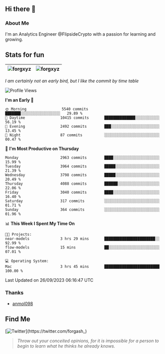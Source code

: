 ## Hi there 👋

### About Me

I'm an Analytics Engineer @FlipsideCrypto with a passion for learning and growing.
  
## Stats for fun

| <img align="center" src="https://github-readme-streak-stats.herokuapp.com/?user=forgxyz&theme=tokyonight" alt="forgxyz" /> | <img align="center" src="https://github-readme-stats.vercel.app/api?username=forgxyz&theme=tokyonight&show_icons=true" alt="forgxyz" /> |
| ------------- |------------- |

*I am certainly not an early bird, but I like the commit by time table*  

<!--START_SECTION:waka-->
![Profile Views](http://img.shields.io/badge/Profile%20Views-0-blue)

**I'm an Early 🐤** 

```text
🌞 Morning                5540 commits        ███████░░░░░░░░░░░░░░░░░░   29.89 % 
🌆 Daytime                10415 commits       ██████████████░░░░░░░░░░░   56.19 % 
🌃 Evening                2492 commits        ███░░░░░░░░░░░░░░░░░░░░░░   13.45 % 
🌙 Night                  87 commits          ░░░░░░░░░░░░░░░░░░░░░░░░░   00.47 % 
```
📅 **I'm Most Productive on Thursday** 

```text
Monday                   2963 commits        ████░░░░░░░░░░░░░░░░░░░░░   15.99 % 
Tuesday                  3964 commits        █████░░░░░░░░░░░░░░░░░░░░   21.39 % 
Wednesday                3798 commits        █████░░░░░░░░░░░░░░░░░░░░   20.49 % 
Thursday                 4088 commits        ██████░░░░░░░░░░░░░░░░░░░   22.06 % 
Friday                   3040 commits        ████░░░░░░░░░░░░░░░░░░░░░   16.40 % 
Saturday                 317 commits         ░░░░░░░░░░░░░░░░░░░░░░░░░   01.71 % 
Sunday                   364 commits         ░░░░░░░░░░░░░░░░░░░░░░░░░   01.96 % 
```


📊 **This Week I Spent My Time On** 

```text
🐱‍💻 Projects: 
near-models              3 hrs 29 mins       ███████████████████████░░   92.99 % 
flow-models              15 mins             ██░░░░░░░░░░░░░░░░░░░░░░░   07.01 % 

💻 Operating System: 
Mac                      3 hrs 45 mins       █████████████████████████   100.00 % 
```


 Last Updated on 26/09/2023 06:16:47 UTC
<!--END_SECTION:waka-->

### Thanks
 - [anmol098](https://github.com/anmol098/waka-readme-stats/)
  
## Find Me
[![Twitter](https://img.shields.io/twitter/url/https/twitter.com/forgash_.svg?style=social&label=Follow%20%40forgash_)](https://twitter.com/forgash_)


> *Throw out your conceited opinions, for it is impossible for a person to begin to learn what he thinks he already knows.* 
